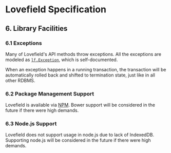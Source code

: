 # Lovefield Specification

## 6. Library Facilities

### 6.1 Exceptions

Many of Lovefield's API methods throw exceptions. All the exceptions are modeled
as [`lf.Exception`](
https://github.com/google/lovefield/blob/master/lib/exception.js), which is
self-documented.

When an exception happens in a running transaction, the transaction will be
automatically rolled back and shifted to termination state, just like in all
other RDBMS.

### 6.2 Package Management Support

Lovefield is available via [NPM](https://www.npmjs.com/package/lovefield).
Bower support will be considered in the future if there were high demands.

### 6.3 Node.js Support

Lovefield does not support usage in node.js due to lack of IndexedDB.
Supporting node.js will be considered in the future if there were high demands.
